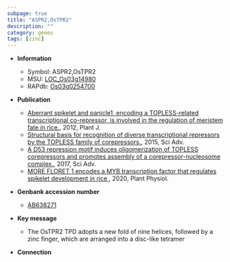 ```yaml
---
subpage: true
title: "ASPR2,OsTPR2"
description: ""
category: genes
tags: [zinc]
---
```


* **Information**  
    + Symbol: ASPR2,OsTPR2  
    + MSU: [LOC_Os03g14980](http://rice.plantbiology.msu.edu/cgi-bin/ORF_infopage.cgi?orf=LOC_Os03g14980)  
    + RAPdb: [Os03g0254700](http://rapdb.dna.affrc.go.jp/viewer/gbrowse_details/irgsp1?name=Os03g0254700)  

* **Publication**  
    + [Aberrant spikelet and panicle1, encoding a TOPLESS-related transcriptional co-repressor, is involved in the regulation of meristem fate in rice.](http://www.ncbi.nlm.nih.gov/pubmed?term=Aberrant+spikelet+and+panicle1,+encoding+a+TOPLESS-related+transcriptional+co-repressor,+is+involved+in+the+regulation+of+meristem+fate+in+rice.%5BTitle%5D), 2012, Plant J.
    + [Structural basis for recognition of diverse transcriptional repressors by the TOPLESS family of corepressors.](http://www.ncbi.nlm.nih.gov/pubmed?term=Structural+basis+for+recognition+of+diverse+transcriptional+repressors+by+the+TOPLESS+family+of+corepressors.%5BTitle%5D), 2015, Sci Adv.
    + [A D53 repression motif induces oligomerization of TOPLESS corepressors and promotes assembly of a corepressor-nucleosome complex.](http://www.ncbi.nlm.nih.gov/pubmed?term=A+D53+repression+motif+induces+oligomerization+of+TOPLESS+corepressors+and+promotes+assembly+of+a+corepressor-nucleosome+complex.%5BTitle%5D), 2017, Sci Adv.
    + [MORE FLORET 1 encodes a MYB transcription factor that regulates spikelet development in rice ](http://www.ncbi.nlm.nih.gov/pubmed?term=MORE+FLORET+1+encodes+a+MYB+transcription+factor+that+regulates+spikelet+development+in+rice+%5BTitle%5D), 2020, Plant Physiol.

* **Genbank accession number**  
    + [AB638271](http://www.ncbi.nlm.nih.gov/nuccore/AB638271)

* **Key message**  
    + The OsTPR2 TPD adopts a new fold of nine helices, followed by a zinc finger, which are arranged into a disc-like tetramer

* **Connection**  



